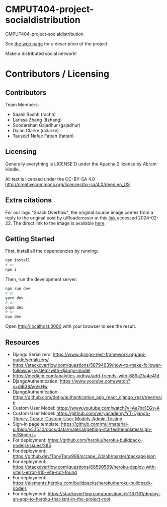 # CMPUT404-project-socialdistribution

CMPUT404-project-socialdistribution

See [the web page](https://uofa-cmput404.github.io/general/project.html) for a description of the project.

Make a distributed social network!

# Contributors / Licensing

## Contributors

Team Members:

- Saahil Rachh (rachh)
- Larissa Zhang (ltzhang)
- Soodarshan Gajadhur (gajadhur)
- Dylan Clarke (dclarke)
- Tauseef Nafee Fattah (fattah)

## Licensing

Generally everything is LICENSE'D under the Apache 2 license by Abram Hindle.

All text is licensed under the CC-BY-SA 4.0 http://creativecommons.org/licenses/by-sa/4.0/deed.en_US

## Extra citations

For our logo "Snack Overflow", the original source image comes from a reply to the original post by u/Roadcrosser at this [link](https://www.reddit.com/r/ProgrammerHumor/comments/2vadys/comment/cofylak/?utm_source=share&utm_medium=web3x&utm_name=web3xcss&utm_term=1&utm_content=share_button) accessed 2024-02-22. The direct link to the image is available [here](https://i.imgur.com/jSUHoMZ.png).

## Getting Started

First, install all the dependencies by running:
```bash
npm install
# or
npm i
```

Then, run the development server:

```bash
npm run dev
# or
yarn dev
# or
pnpm dev
# or
bun dev
```

Open [http://localhost:3000](http://localhost:3000) with your browser to see the result.

## Resources
- Django Serializers: https://www.django-rest-framework.org/api-guide/serializers/
- https://stackoverflow.com/questions/58794639/how-to-make-follower-following-system-with-django-model
- https://medium.com/analytics-vidhya/add-friends-with-689a2fa4e41d
- DjangoAuthentication: https://www.youtube.com/watch?v=diB38AvVkHw
- DjangoAuthentication: https://github.com/dotja/authentication_app_react_django_rest/tree/main
- Custom User Model: https://www.youtube.com/watch?v=Ae7nc1EGv-A
- Custom User Model: https://github.com/veryacademy/YT-Django-Theory-Create-Custom-User-Models-Admin-Testing
- Sign-in page template: https://github.com/mui/material-ui/blob/v5.15.10/docs/data/material/getting-started/templates/sign-in/SignIn.js
- For deployment: https://github.com/heroku/heroku-buildpack-nodejs/issues/385
- For deployment: https://github.dev/TonyTony999/scrape_2/blob/master/package.json
- For deployment: https://stackoverflow.com/questions/68590569/heroku-deploy-with-vitejs-error-h10-vite-not-found
- For deployment: https://elements.heroku.com/buildpacks/heroku/heroku-buildpack-nodejs
- For deployment: https://stackoverflow.com/questions/51187161/deploy-an-app-to-heroku-that-isnt-in-the-project-root